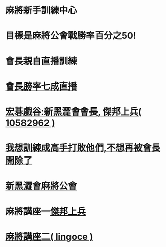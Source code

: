 
# 麻將新手訓練中心
# 目標是麻將公會戰勝率百分之50!
# 會長親自直播訓練
# <a href="https://www.youtube.com/channel/UC-PHMjrhrDjeInhwoXv4pxA/live">會長勝率七成直播
# 宏碁戲谷:新黑澀會會長, 傑邦上兵( 10582962 )
# <a href="mailto:jetbomb2012@gmail.com">我想訓練成高手打敗他們,不想再被會長開除了</a>
# <a href="https://www.mj-king.top/">新黑澀會麻將公會</a><br>
# 麻將講座一<a href="https://www.youtube.com/channel/UC-PHMjrhrDjeInhwoXv4pxA/live">傑邦上兵
# 麻將講座二<a href="https://www.youtube.com/channel/UC-PHMjrhrDjeInhwoXv4pxA/live">( lingoce )
